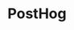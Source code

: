 ---
title: PostHog
description: "We offer the amazing PostHog on for free for WordPress hosted sites. Check our their cloud offering at posthog.com"
---